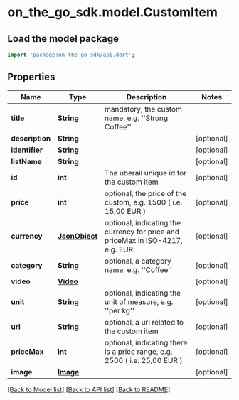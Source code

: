 # on_the_go_sdk.model.CustomItem

## Load the model package
```dart
import 'package:on_the_go_sdk/api.dart';
```

## Properties
Name | Type | Description | Notes
------------ | ------------- | ------------- | -------------
**title** | **String** | mandatory, the custom name, e.g. ''Strong Coffee'' | 
**description** | **String** |  | [optional] 
**identifier** | **String** |  | [optional] 
**listName** | **String** |  | [optional] 
**id** | **int** | The uberall unique id for the custom item | [optional] 
**price** | **int** | optional, the price of the custom, e.g. 1500 ( i.e. 15,00 EUR ) | [optional] 
**currency** | [**JsonObject**](.md) | optional, indicating the currency for price and priceMax in ISO-4217, e.g. EUR | [optional] 
**category** | **String** | optional, a category name, e.g. ''Coffee'' | [optional] 
**video** | [**Video**](Video.md) |  | [optional] 
**unit** | **String** | optional, indicating the unit of measure, e.g. ''per kg'' | [optional] 
**url** | **String** | optional, a url related to the custom item | [optional] 
**priceMax** | **int** | optional, indicating there is a price range, e.g. 2500 ( i.e. 25,00 EUR ) | [optional] 
**image** | [**Image**](Image.md) |  | [optional] 

[[Back to Model list]](../README.md#documentation-for-models) [[Back to API list]](../README.md#documentation-for-api-endpoints) [[Back to README]](../README.md)


